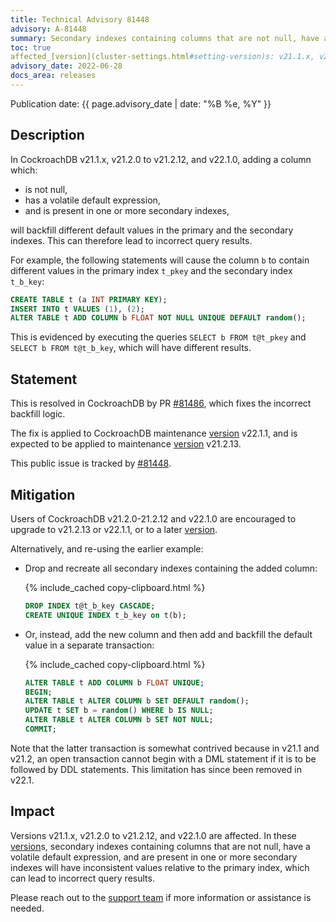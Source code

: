 ```yaml
---
title: Technical Advisory 81448
advisory: A-81448
summary: Secondary indexes containing columns that are not null, have a volatile default expression, and are present in one or more secondary indexes will have inconsistent values relative to the primary index, which can lead to incorrect query results.
toc: true
affected_[version](cluster-settings.html#setting-version)s: v21.1.x, v21.2.0-v21.2.12, v22.1.0
advisory_date: 2022-06-28
docs_area: releases
---
```


Publication date: {{ page.advisory_date | date: "%B %e, %Y" }}

## Description

In CockroachDB v21.1.x, v21.2.0 to v21.2.12, and v22.1.0, adding a column which:

- is not null,
- has a volatile default expression,
- and is present in one or more secondary indexes,

will backfill different default values in the primary and the secondary indexes. This can therefore lead to incorrect query results. 

For example, the following statements will cause the column `b` to contain different values in the primary index `t_pkey` and the secondary index `t_b_key`:

~~~ sql
CREATE TABLE t (a INT PRIMARY KEY);
INSERT INTO t VALUES (1), (2);
ALTER TABLE t ADD COLUMN b FLOAT NOT NULL UNIQUE DEFAULT random();
~~~

This is evidenced by executing the queries `SELECT b FROM t@t_pkey` and `SELECT b FROM t@t_b_key`, which will have different results.

## Statement

This is resolved in CockroachDB by PR [#81486](https://github.com/cockroachdb/cockroach/pull/81486), which fixes the incorrect backfill logic.

The fix is applied to CockroachDB maintenance [version](cluster-settings.html#setting-version) v22.1.1, and is expected to be applied to maintenance [version](cluster-settings.html#setting-version) v21.2.13.

This public issue is tracked by [#81448](https://github.com/cockroachdb/cockroach/issues/81448).

## Mitigation

Users of CockroachDB v21.2.0-21.2.12 and v22.1.0 are encouraged to upgrade to v21.2.13 or v22.1.1, or to a later [version](cluster-settings.html#setting-version).

Alternatively, and re-using the earlier example:

- Drop and recreate all secondary indexes containing the added column:
	
	{% include_cached copy-clipboard.html %}
	~~~ sql
	DROP INDEX t@t_b_key CASCADE;
	CREATE UNIQUE INDEX t_b_key on t(b);
	~~~

- Or, instead, add the new column and then add and backfill the default value in a separate transaction:
	
	{% include_cached copy-clipboard.html %}
	~~~ sql
	ALTER TABLE t ADD COLUMN b FLOAT UNIQUE;
	BEGIN;
	ALTER TABLE t ALTER COLUMN b SET DEFAULT random();
	UPDATE t SET b = random() WHERE b IS NULL;
	ALTER TABLE t ALTER COLUMN b SET NOT NULL;
	COMMIT;
	~~~

Note that the latter transaction is somewhat contrived because in v21.1 and v21.2, an open transaction cannot begin with a DML statement if it is to be followed by DDL statements. This limitation has since been removed in v22.1.

## Impact

Versions v21.1.x, v21.2.0 to v21.2.12, and v22.1.0 are affected. In these [version](cluster-settings.html#setting-version)s, secondary indexes containing columns that are not null, have a volatile default expression, and are present in one or more secondary indexes will have inconsistent values relative to the primary index, which can lead to incorrect query results.

Please reach out to the [support team](https://support.cockroachlabs.com/) if more information or assistance is needed.
